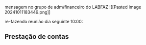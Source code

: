 mensagem no grupo de adm/financeiro do LABFAZ
![[Pasted image 20241011183449.png]]


re-fazendo reunião dia seguinte 10:00:

## Prestação de contas

> 

